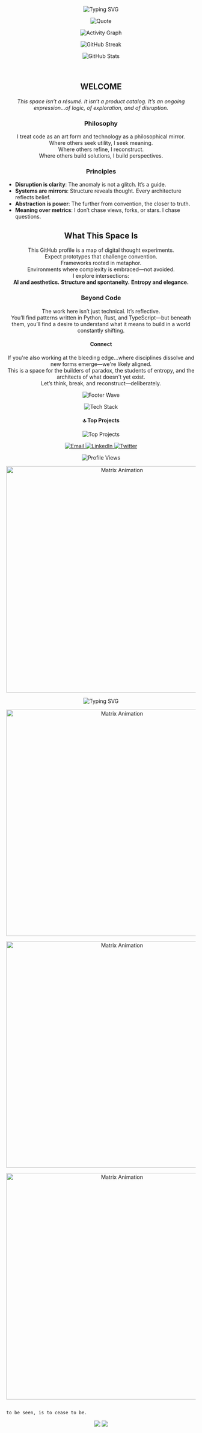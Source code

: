 
<p align="center">
    <img src="https://readme-typing-svg.demolab.com?font=Fira+Mono&size=28&pause=1200&color=E0E0E0&center=true&vCenter=true&width=700&lines=Welcome+to+the+Edge+of+Logic;Where+Code+Meets+Philosophy;Disruption+Drives+Clarity" alt="Typing SVG" />
</p>

<p align="center">
    <img src="https://quotes-github-readme.vercel.app/api?type=horizontal&theme=radical" alt="Quote" />
</p>


<p align="center">
    <img src="https://github-readme-activity-graph.vercel.app/graph?username=amuzetnoM&theme=tokyo-night&hide_border=true" alt="Activity Graph" />
</p>


<p align="center">
 <img src="https://streak-stats.demolab.com?user=amuzetnoM&theme=tokyonight&hide_border=true" alt="GitHub Streak" />
    <br/>


<p align="center">
    
 <img src="https://github-readme-stats.vercel.app/api?username=amuzetnoM&theme=tokyonight&hide_border=true&include_all_commits=true&count_private=true" alt="GitHub Stats" />
    <br/> <p align="center">
    <br/>
    
 


<h2 align="center">WELCOME</h2>

<p align="center">
    <em>
        This space isn’t a résumé. It isn’t a product catalog. It’s an ongoing expression...of logic, of exploration, and of disruption.
    </em>
</p>

<h3 align="center">Philosophy</h3>

<p align="center">
    I treat code as an art form and technology as a philosophical mirror.<br>
    Where others seek utility, I seek meaning.<br>
    Where others refine, I reconstruct.<br>
    Where others build solutions, I build perspectives.
</p>

<h3 align="center">Principles</h3>

<p align="center">
    <ul>
        <li><b>Disruption is clarity</b>: The anomaly is not a glitch. It’s a guide.</li>
        <li><b>Systems are mirrors</b>: Structure reveals thought. Every architecture reflects belief.</li>
        <li><b>Abstraction is power</b>: The further from convention, the closer to truth.</li>
        <li><b>Meaning over metrics</b>: I don’t chase views, forks, or stars. I chase questions.</li>
    </ul>
</p>

<h2 align="center">What This Space Is</h2>

<p align="center">
    This GitHub profile is a map of digital thought experiments.<br>
    Expect prototypes that challenge convention.<br>
    Frameworks rooted in metaphor.<br>
    Environments where complexity is embraced—not avoided.<br>
    I explore intersections:<br>
    <b>AI and aesthetics.</b> <b>Structure and spontaneity.</b> <b>Entropy and elegance.</b>
</p>

<h3 align="center">Beyond Code</h3>

<p align="center">
    The work here isn’t just technical. It’s reflective.<br>
    You’ll find patterns written in Python, Rust, and TypeScript—but beneath them, you’ll find a desire to understand what it means to build in a world constantly shifting.
</p>

<h4 align="center">Connect</h4>

<p align="center">
    If you're also working at the bleeding edge...where disciplines dissolve and new forms emerge—we're likely aligned.<br>
    This is a space for the builders of paradox, the students of entropy, and the architects of what doesn't yet exist.<br>
    Let’s think, break, and reconstruct—deliberately.
</p>


<p align="center">
    <img src="https://capsule-render.vercel.app/api?type=waving&color=gradient&height=120&section=footer" alt="Footer Wave" />
</p>
<p align="center">
    <img src="https://skillicons.dev/icons?i=python,rust,typescript,go,cpp,cs,java,js,html,css,react,vue,angular,nodejs,graphql,php,laravel,django,flask,fastapi,postgres,mysql,mongodb,sqlite,redis,aws,azure,gcp,docker,kubernetes,git,github,gitlab,figma,blender,unity,unreal,latex,markdown,vercel,netlify,heroku,cloudflare,tailwind,bootstrap,sass,webpack,vite,astro,solidjs,svelte,redux,graphql,apollo,prisma,matplotlib,pandas,numpy,scipy,keras,tensorflow,pytorch,opencv,linux,windows,arduino,raspberrypi,nginx,apache,cmake,ffmpeg,notion,confluence,jira,jenkins,bitbucket" alt="Tech Stack" />
</p>




<h4 align="center">🔝 Top Projects</h4>
<p align="center">
    <img src="https://github-contributor-stats.vercel.app/api?username=amuzetnoM&limit=5&theme=tokyonight&combine_all_yearly_contributions=true" alt="Top Projects" />
</p>


<p align="center">
    <a href="mailto:your.email@example.com">
        <img src="https://img.shields.io/badge/Email-D14836?style=for-the-badge&logo=gmail&logoColor=white" alt="Email" />
    </a>
    <a href="https://linkedin.com/in/yourprofile">
        <img src="https://img.shields.io/badge/LinkedIn-0077B5?style=for-the-badge&logo=linkedin&logoColor=white" alt="LinkedIn" />
    </a>
    <a href="https://twitter.com/yourprofile">
        <img src="https://img.shields.io/badge/Twitter-1DA1F2?style=for-the-badge&logo=twitter&logoColor=white" alt="Twitter" />
    </a>
</p>
<p align="center">
    <img src="https://komarev.com/ghpvc/?username=amuzetnoM&style=flat-square&color=blue" alt="Profile Views" />
</p>





<p align="center">
    <img src="https://raw.githubusercontent.com/rodrigograca31/rodrigograca31/master/matrix.svg" width="600" alt="Matrix Animation" />
</p>

<p align="center">
    <img src="https://readme-typing-svg.demolab.com?font=Fira+Code&size=24&pause=1000&color=F7F7F7&center=true&vCenter=true&width=800&lines=The+only+constant+is+change.;Embrace+the+paradox.;Build+the+impossible." alt="Typing SVG" />
</p> <p align="center">
    <img src="https://raw.githubusercontent.com/rodrigograca31/rodrigograca31/master/matrix.svg" width="600" alt="Matrix Animation" />
</p> <p align="center">
    <img src="https://raw.githubusercontent.com/rodrigograca31/rodrigograca31/master/matrix.svg" width="600" alt="Matrix Animation" />
</p> <p align="center">
    <img src="https://raw.githubusercontent.com/rodrigograca31/rodrigograca31/master/matrix.svg" width="600" alt="Matrix Animation" />
</p> 

                                                                 
                                                                                                           to be seen, is to cease to be.

<p align="center">
    <img src="https://capsule-render.vercel.app/api?type=rect&height=2&color=0:ffd700,50:ff69b4,100:4169e1&section=footer&reversal=true&animation=twinkling" />
    <img src="https://capsule-render.vercel.app/api?type=rect&height=1&color=0:4169e1,50:ff69b4,100:ffd700&section=footer&reversal=false&animation=twinkling" />
</p>

